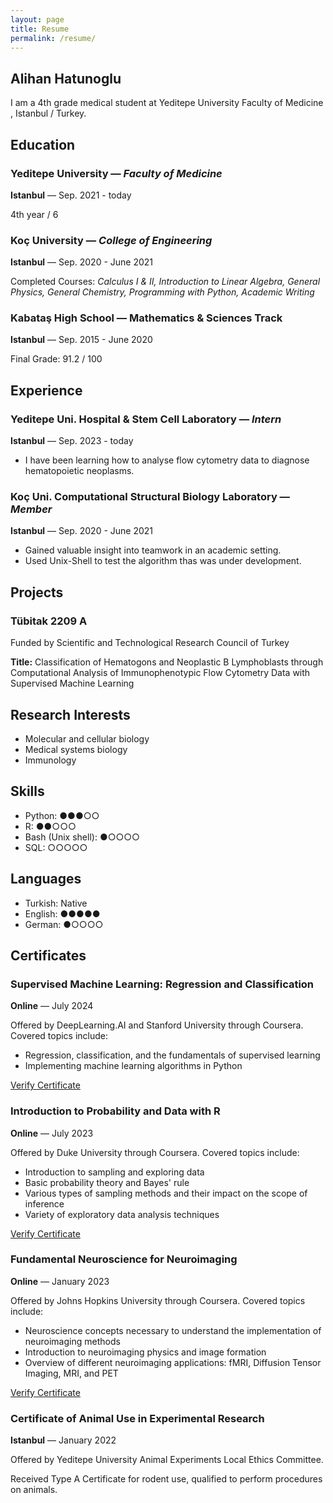 ```yaml
---
layout: page
title: Resume 
permalink: /resume/
---
```


## Alihan Hatunoglu

I am a 4th grade medical student at Yeditepe University Faculty of Medicine , Istanbul / Turkey.

## Education

### Yeditepe University — *Faculty of Medicine*
**Istanbul** — Sep. 2021 - today

4th year / 6

### Koç University — *College of Engineering*
**Istanbul** — Sep. 2020 - June 2021

Completed Courses: *Calculus I & II, Introduction to Linear Algebra, General Physics, General Chemistry, Programming with Python, Academic Writing*

### Kabataş High School — Mathematics & Sciences Track
**Istanbul** — Sep. 2015 - June 2020

Final Grade: 91.2 / 100

## Experience

### Yeditepe Uni. Hospital & Stem Cell Laboratory — *Intern*
**Istanbul** — Sep. 2023 - today

- I have been learning how to analyse flow cytometry data to diagnose hematopoietic neoplasms.

### Koç Uni. Computational Structural Biology Laboratory — *Member*
**Istanbul** — Sep. 2020 - June 2021

- Gained valuable insight into teamwork in an academic setting. 
- Used Unix-Shell to test the algorithm thas was under development.

## Projects

### Tübitak 2209 A

Funded by Scientific and Technological Research Council of Turkey

**Title:** Classification of Hematogons and Neoplastic B Lymphoblasts through Computational Analysis of Immunophenotypic Flow Cytometry Data with Supervised Machine Learning

## Research Interests

- Molecular and cellular biology
- Medical systems biology
- Immunology

## Skills

- Python: ●●●○○
- R: ●●○○○
- Bash (Unix shell): ●○○○○
- SQL: ○○○○○

## Languages

- Turkish: Native
- English: ●●●●●
- German: ●○○○○

## Certificates

### Supervised Machine Learning: Regression and Classification
**Online** — July 2024

Offered by DeepLearning.AI and Stanford University through Coursera. Covered topics include:

- Regression, classification, and the fundamentals of supervised learning
- Implementing machine learning algorithms in Python

[Verify Certificate](https://coursera.org/verify/STD7ADPMSAWX)

### Introduction to Probability and Data with R
**Online** — July 2023

Offered by Duke University through Coursera. Covered topics include:

- Introduction to sampling and exploring data
- Basic probability theory and Bayes' rule
- Various types of sampling methods and their impact on the scope of inference
- Variety of exploratory data analysis techniques

[Verify Certificate](https://coursera.org/verify/56PSKYLY7CVK)

### Fundamental Neuroscience for Neuroimaging
**Online** — January 2023

Offered by Johns Hopkins University through Coursera. Covered topics include:

- Neuroscience concepts necessary to understand the implementation of neuroimaging methods
- Introduction to neuroimaging physics and image formation
- Overview of different neuroimaging applications: fMRI, Diffusion Tensor Imaging, MRI, and PET

[Verify Certificate](https://coursera.org/verify/NK5332ZNTJZE)

### Certificate of Animal Use in Experimental Research
**Istanbul** — January 2022

Offered by Yeditepe University Animal Experiments Local Ethics Committee.

Received Type A Certificate for rodent use, qualified to perform procedures on animals.
